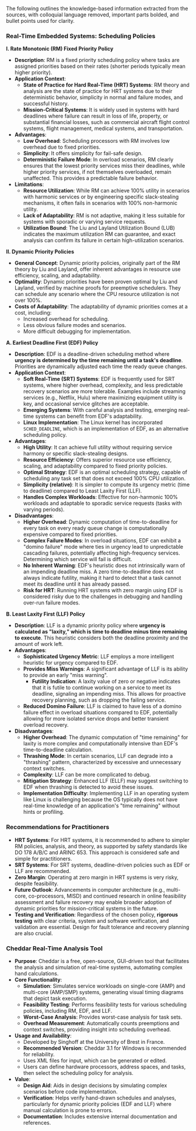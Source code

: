 
The following outlines the knowledge-based information extracted from the sources, with colloquial language removed, important parts bolded, and bullet points used for clarity.

### Real-Time Embedded Systems: Scheduling Policies

**I. Rate Monotonic (RM) Fixed Priority Policy**
*   **Description**: RM is a fixed priority scheduling policy where tasks are assigned priorities based on their rates (shorter periods typically mean higher priority).
*   **Application Context**:
    *   **State of Practice for Hard Real-Time (HRT) Systems**: RM theory and analysis are the state of practice for HRT systems due to their deterministic behavior, simplicity in normal and failure modes, and successful history.
    *   **Mission-Critical Systems**: It is widely used in systems with hard deadlines where failure can result in loss of life, property, or substantial financial losses, such as commercial aircraft flight control systems, flight management, medical systems, and transportation.
*   **Advantages**:
    *   **Low Overhead**: Scheduling processors with RM involves low overhead due to fixed priorities.
    *   **Simplicity**: It offers simplicity for fail-safe design.
    *   **Deterministic Failure Mode**: In overload scenarios, RM clearly ensures that the lowest priority services miss their deadlines, while higher priority services, if not themselves overloaded, remain unaffected. This provides a predictable failure behavior.
*   **Limitations**:
    *   **Resource Utilization**: While RM can achieve 100% utility in scenarios with harmonic services or by engineering specific slack-stealing mechanisms, it often fails in scenarios with 100% non-harmonic utility.
    *   **Lack of Adaptability**: RM is not adaptive, making it less suitable for systems with sporadic or varying service requests.
    *   **Utilization Bound**: The Liu and Layland Utilization Bound (LUB) indicates the maximum utilization RM can guarantee, and exact analysis can confirm its failure in certain high-utilization scenarios.

**II. Dynamic Priority Policies**
*   **General Concept**: Dynamic priority policies, originally part of the RM theory by Liu and Layland, offer inherent advantages in resource use efficiency, scaling, and adaptability.
*   **Optimality**: Dynamic priorities have been proven optimal by Liu and Layland, verified by machine proofs for preemptive schedulers. They can schedule any scenario where the CPU resource utilization is not over 100%.
*   **Costs of Adaptability**: The adaptability of dynamic priorities comes at a cost, including:
    *   Increased overhead for scheduling.
    *   Less obvious failure modes and scenarios.
    *   More difficult debugging for implementation.

**A. Earliest Deadline First (EDF) Policy**
*   **Description**: EDF is a deadline-driven scheduling method where **urgency is determined by the time remaining until a task's deadline**. Priorities are dynamically adjusted each time the ready queue changes.
*   **Application Context**:
    *   **Soft Real-Time (SRT) Systems**: EDF is frequently used for SRT systems, where higher overhead, complexity, and less predictable recovery scenarios are more tolerable. Examples include streaming services (e.g., Netflix, Hulu) where maximizing equipment utility is key, and occasional service glitches are acceptable.
    *   **Emerging Systems**: With careful analysis and testing, emerging real-time systems can benefit from EDF's adaptability.
    *   **Linux Implementation**: The Linux kernel has incorporated `SCHED_DEADLINE`, which is an implementation of EDF, as an alternative scheduling policy.
*   **Advantages**:
    *   **High Utility**: It can achieve full utility without requiring service harmony or specific slack-stealing designs.
    *   **Resource Efficiency**: Offers superior resource use efficiency, scaling, and adaptability compared to fixed priority policies.
    *   **Optimal Strategy**: EDF is an optimal scheduling strategy, capable of scheduling any task set that does not exceed 100% CPU utilization.
    *   **Simplicity (relative)**: It is simpler to compute its urgency metric (time to deadline) compared to Least Laxity First (LLF).
    *   **Handles Complex Workloads**: Effective for non-harmonic 100% workloads and adaptable to sporadic service requests (tasks with varying periods).
*   **Disadvantages**:
    *   **Higher Overhead**: Dynamic computation of time-to-deadline for every task on every ready queue change is computationally expensive compared to fixed priorities.
    *   **Complex Failure Modes**: In overload situations, EDF can exhibit a "domino failure" mode where ties in urgency lead to unpredictable cascading failures, potentially affecting high-frequency services. Determining which service will fail is difficult.
    *   **No Inherent Warning**: EDF's heuristic does not intrinsically warn of an impending deadline miss. A zero time-to-deadline does not always indicate futility, making it hard to detect that a task cannot meet its deadline until it has already passed.
    *   **Risk for HRT**: Running HRT systems with zero margin using EDF is considered risky due to the challenges in debugging and handling over-run failure modes.

**B. Least Laxity First (LLF) Policy**
*   **Description**: LLF is a dynamic priority policy where **urgency is calculated as "laxity," which is time to deadline minus time remaining to execute**. This heuristic considers both the deadline proximity and the amount of work left.
*   **Advantages**:
    *   **Sophisticated Urgency Metric**: LLF employs a more intelligent heuristic for urgency compared to EDF.
    *   **Provides Miss Warnings**: A significant advantage of LLF is its ability to provide an early "miss warning".
        *   **Futility Indication**: A laxity value of zero or negative indicates that it is futile to continue working on a service to meet its deadline, signaling an impending miss. This allows for proactive recovery planning, such as dropping the failing service.
    *   **Reduced Domino Failure**: LLF is claimed to have less of a domino failure effect in overload situations compared to EDF, potentially allowing for more isolated service drops and better transient overload recovery.
*   **Disadvantages**:
    *   **Higher Overhead**: The dynamic computation of "time remaining" for laxity is more complex and computationally intensive than EDF's time-to-deadline calculation.
    *   **Thrashing Mode**: In certain scenarios, LLF can degrade into a "thrashing" pattern, characterized by excessive and unnecessary context switches.
    *   **Complexity**: LLF can be more complicated to debug.
    *   **Mitigation Strategy**: Enhanced LLF (ELLF) may suggest switching to EDF when thrashing is detected to avoid these issues.
    *   **Implementation Difficulty**: Implementing LLF in an operating system like Linux is challenging because the OS typically does not have real-time knowledge of an application's "time remaining" without hints or profiling.

### Recommendations for Practitioners
*   **HRT Systems**: For HRT systems, it is recommended to adhere to simpler RM policies, analysis, and theory, as supported by safety standards like DO 178 A/B/C and ARINC 653. This approach is considered safe and simple for practitioners.
*   **SRT Systems**: For SRT systems, deadline-driven policies such as EDF or LLF are recommended.
*   **Zero Margin**: Operating at zero margin in HRT systems is very risky, despite feasibility.
*   **Future Outlook**: Advancements in computer architecture (e.g., multi-core, co-processors, MISD) and continued research in online feasibility assessment and failure recovery may enable broader adoption of dynamic priorities for mission-critical systems in the future.
*   **Testing and Verification**: Regardless of the chosen policy, **rigorous testing** with clear criteria, system and software verification, and validation are essential. Design for fault tolerance and recovery planning are also crucial.

### Cheddar Real-Time Analysis Tool
*   **Purpose**: Cheddar is a free, open-source, GUI-driven tool that facilitates the analysis and simulation of real-time systems, automating complex hand calculations.
*   **Core Functionality**:
    *   **Simulation**: Simulates service workloads on single-core (AMP) and multi-core (AMP/SMP) systems, generating visual timing diagrams that depict task execution.
    *   **Feasibility Testing**: Performs feasibility tests for various scheduling policies, including RM, EDF, and LLF.
    *   **Worst-Case Analysis**: Provides worst-case analysis for task sets.
    *   **Overhead Measurement**: Automatically counts preemptions and context switches, providing insight into scheduling overhead.
*   **Usage and Availability**:
    *   Developed by Singhoff at the University of Brest in France.
    *   **Recommended Version**: Cheddar 3.1 for Windows is recommended for reliability.
    *   Uses XML files for input, which can be generated or edited.
    *   Users can define hardware processors, address spaces, and tasks, then select the scheduling policy for analysis.
*   **Value**:
    *   **Design Aid**: Aids in design decisions by simulating complex scenarios before code implementation.
    *   **Verification**: Helps verify hand-drawn schedules and analyses, particularly for dynamic priority policies (EDF and LLF) where manual calculation is prone to errors.
    *   **Documentation**: Includes extensive internal documentation and references.
